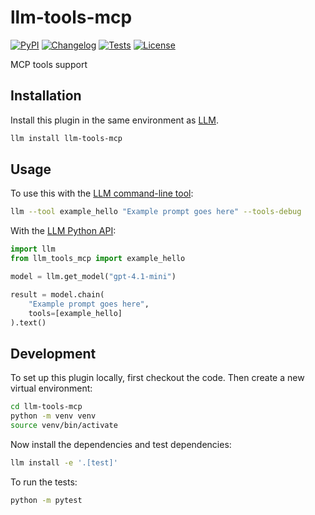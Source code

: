 # llm-tools-mcp

[![PyPI](https://img.shields.io/pypi/v/llm-tools-mcp.svg)](https://pypi.org/project/llm-tools-mcp/)
[![Changelog](https://img.shields.io/github/v/release/rectalogic/llm-tools-mcp?include_prereleases&label=changelog)](https://github.com/rectalogic/llm-tools-mcp/releases)
[![Tests](https://github.com/rectalogic/llm-tools-mcp/actions/workflows/test.yml/badge.svg)](https://github.com/rectalogic/llm-tools-mcp/actions/workflows/test.yml)
[![License](https://img.shields.io/badge/license-Apache%202.0-blue.svg)](https://github.com/rectalogic/llm-tools-mcp/blob/main/LICENSE)

MCP tools support

## Installation

Install this plugin in the same environment as [LLM](https://llm.datasette.io/).
```bash
llm install llm-tools-mcp
```
## Usage

To use this with the [LLM command-line tool](https://llm.datasette.io/en/stable/usage.html):

```bash
llm --tool example_hello "Example prompt goes here" --tools-debug
```

With the [LLM Python API](https://llm.datasette.io/en/stable/python-api.html):

```python
import llm
from llm_tools_mcp import example_hello

model = llm.get_model("gpt-4.1-mini")

result = model.chain(
    "Example prompt goes here",
    tools=[example_hello]
).text()
```

## Development

To set up this plugin locally, first checkout the code. Then create a new virtual environment:
```bash
cd llm-tools-mcp
python -m venv venv
source venv/bin/activate
```
Now install the dependencies and test dependencies:
```bash
llm install -e '.[test]'
```
To run the tests:
```bash
python -m pytest
```
